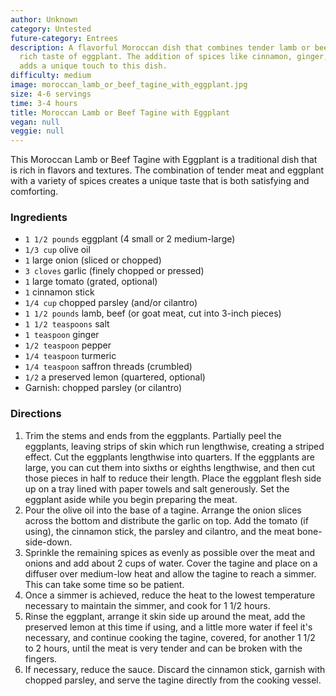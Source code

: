 ```yaml
---
author: Unknown
category: Untested
future-category: Entrees
description: A flavorful Moroccan dish that combines tender lamb or beef with the
  rich taste of eggplant. The addition of spices like cinnamon, ginger, and saffron
  adds a unique touch to this dish.
difficulty: medium
image: moroccan_lamb_or_beef_tagine_with_eggplant.jpg
size: 4-6 servings
time: 3-4 hours
title: Moroccan Lamb or Beef Tagine with Eggplant
vegan: null
veggie: null
---
```

This Moroccan Lamb or Beef Tagine with Eggplant is a traditional dish that is rich in flavors and textures. The combination of tender meat and eggplant with a variety of spices creates a unique taste that is both satisfying and comforting.

### Ingredients

* `1 1/2 pounds` eggplant (4 small or 2 medium-large)
* `1/3 cup` olive oil
* `1` large onion (sliced or chopped)
* `3 cloves` garlic (finely chopped or pressed)
* `1` large tomato (grated, optional)
* `1` cinnamon stick
* `1/4 cup` chopped parsley (and/or cilantro)
* `1 1/2 pounds` lamb, beef (or goat meat, cut into 3-inch pieces)
* `1 1/2 teaspoons` salt
* `1 teaspoon` ginger
* `1/2 teaspoon` pepper
* `1/4 teaspoon` turmeric
* `1/4 teaspoon` saffron threads (crumbled)
* `1/2` a preserved lemon (quartered, optional)
* Garnish: chopped parsley (or cilantro)

### Directions

1. Trim the stems and ends from the eggplants. Partially peel the eggplants, leaving strips of skin which run lengthwise, creating a striped effect. Cut the eggplants lengthwise into quarters. If the eggplants are large, you can cut them into sixths or eighths lengthwise, and then cut those pieces in half to reduce their length. Place the eggplant flesh side up on a tray lined with paper towels and salt generously. Set the eggplant aside while you begin preparing the meat.
2. Pour the olive oil into the base of a tagine. Arrange the onion slices across the bottom and distribute the garlic on top. Add the tomato (if using), the cinnamon stick, the parsley and cilantro, and the meat bone-side-down.
3. Sprinkle the remaining spices as evenly as possible over the meat and onions and add about 2 cups of water. Cover the tagine and place on a diffuser over medium-low heat and allow the tagine to reach a simmer. This can take some time so be patient.
4. Once a simmer is achieved, reduce the heat to the lowest temperature necessary to maintain the simmer, and cook for 1 1/2 hours.
5. Rinse the eggplant, arrange it skin side up around the meat, add the preserved lemon at this time if using, and a little more water if feel it's necessary, and continue cooking the tagine, covered, for another 1 1/2 to 2 hours, until the meat is very tender and can be broken with the fingers.
6. If necessary, reduce the sauce. Discard the cinnamon stick, garnish with chopped parsley, and serve the tagine directly from the cooking vessel.